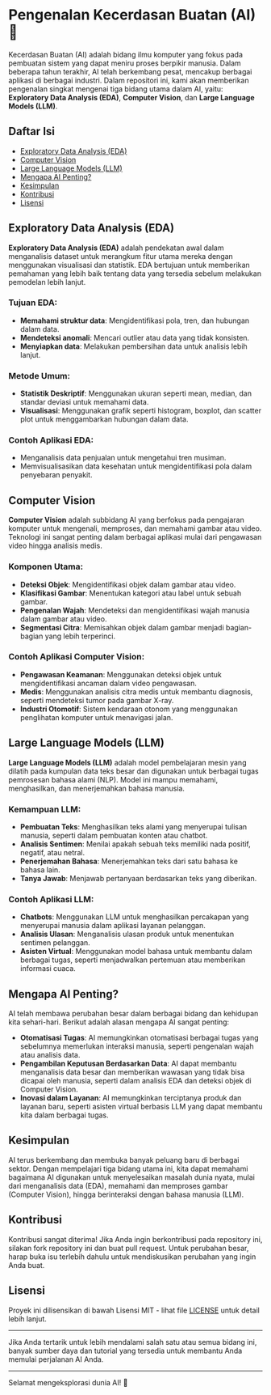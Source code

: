 # Pengenalan Kecerdasan Buatan (AI) :rocket:

Kecerdasan Buatan (AI) adalah bidang ilmu komputer yang fokus pada pembuatan sistem yang dapat meniru proses berpikir manusia. Dalam beberapa tahun terakhir, AI telah berkembang pesat, mencakup berbagai aplikasi di berbagai industri. Dalam repositori ini, kami akan memberikan pengenalan singkat mengenai tiga bidang utama dalam AI, yaitu: **Exploratory Data Analysis (EDA)**, **Computer Vision**, dan **Large Language Models (LLM)**.

## Daftar Isi
- [Exploratory Data Analysis (EDA)](#exploratory-data-analysis-eda)
- [Computer Vision](#computer-vision)
- [Large Language Models (LLM)](#large-language-models-llm)
- [Mengapa AI Penting?](#mengapa-ai-penting)
- [Kesimpulan](#kesimpulan)
- [Kontribusi](#kontribusi)
- [Lisensi](#lisensi)

## Exploratory Data Analysis (EDA)

**Exploratory Data Analysis (EDA)** adalah pendekatan awal dalam menganalisis dataset untuk merangkum fitur utama mereka dengan menggunakan visualisasi dan statistik. EDA bertujuan untuk memberikan pemahaman yang lebih baik tentang data yang tersedia sebelum melakukan pemodelan lebih lanjut.

### Tujuan EDA:
- **Memahami struktur data**: Mengidentifikasi pola, tren, dan hubungan dalam data.
- **Mendeteksi anomali**: Mencari outlier atau data yang tidak konsisten.
- **Menyiapkan data**: Melakukan pembersihan data untuk analisis lebih lanjut.

### Metode Umum:
- **Statistik Deskriptif**: Menggunakan ukuran seperti mean, median, dan standar deviasi untuk memahami data.
- **Visualisasi**: Menggunakan grafik seperti histogram, boxplot, dan scatter plot untuk menggambarkan hubungan dalam data.

### Contoh Aplikasi EDA:
- Menganalisis data penjualan untuk mengetahui tren musiman.
- Memvisualisasikan data kesehatan untuk mengidentifikasi pola dalam penyebaran penyakit.

## Computer Vision

**Computer Vision** adalah subbidang AI yang berfokus pada pengajaran komputer untuk mengenali, memproses, dan memahami gambar atau video. Teknologi ini sangat penting dalam berbagai aplikasi mulai dari pengawasan video hingga analisis medis.

### Komponen Utama:
- **Deteksi Objek**: Mengidentifikasi objek dalam gambar atau video.
- **Klasifikasi Gambar**: Menentukan kategori atau label untuk sebuah gambar.
- **Pengenalan Wajah**: Mendeteksi dan mengidentifikasi wajah manusia dalam gambar atau video.
- **Segmentasi Citra**: Memisahkan objek dalam gambar menjadi bagian-bagian yang lebih terperinci.

### Contoh Aplikasi Computer Vision:
- **Pengawasan Keamanan**: Menggunakan deteksi objek untuk mengidentifikasi ancaman dalam video pengawasan.
- **Medis**: Menggunakan analisis citra medis untuk membantu diagnosis, seperti mendeteksi tumor pada gambar X-ray.
- **Industri Otomotif**: Sistem kendaraan otonom yang menggunakan penglihatan komputer untuk menavigasi jalan.

## Large Language Models (LLM)

**Large Language Models (LLM)** adalah model pembelajaran mesin yang dilatih pada kumpulan data teks besar dan digunakan untuk berbagai tugas pemrosesan bahasa alami (NLP). Model ini mampu memahami, menghasilkan, dan menerjemahkan bahasa manusia.

### Kemampuan LLM:
- **Pembuatan Teks**: Menghasilkan teks alami yang menyerupai tulisan manusia, seperti dalam pembuatan konten atau chatbot.
- **Analisis Sentimen**: Menilai apakah sebuah teks memiliki nada positif, negatif, atau netral.
- **Penerjemahan Bahasa**: Menerjemahkan teks dari satu bahasa ke bahasa lain.
- **Tanya Jawab**: Menjawab pertanyaan berdasarkan teks yang diberikan.

### Contoh Aplikasi LLM:
- **Chatbots**: Menggunakan LLM untuk menghasilkan percakapan yang menyerupai manusia dalam aplikasi layanan pelanggan.
- **Analisis Ulasan**: Menganalisis ulasan produk untuk menentukan sentimen pelanggan.
- **Asisten Virtual**: Menggunakan model bahasa untuk membantu dalam berbagai tugas, seperti menjadwalkan pertemuan atau memberikan informasi cuaca.

## Mengapa AI Penting?

AI telah membawa perubahan besar dalam berbagai bidang dan kehidupan kita sehari-hari. Berikut adalah alasan mengapa AI sangat penting:

- **Otomatisasi Tugas**: AI memungkinkan otomatisasi berbagai tugas yang sebelumnya memerlukan interaksi manusia, seperti pengenalan wajah atau analisis data.
- **Pengambilan Keputusan Berdasarkan Data**: AI dapat membantu menganalisis data besar dan memberikan wawasan yang tidak bisa dicapai oleh manusia, seperti dalam analisis EDA dan deteksi objek di Computer Vision.
- **Inovasi dalam Layanan**: AI memungkinkan terciptanya produk dan layanan baru, seperti asisten virtual berbasis LLM yang dapat membantu kita dalam berbagai tugas.

## Kesimpulan

AI terus berkembang dan membuka banyak peluang baru di berbagai sektor. Dengan mempelajari tiga bidang utama ini, kita dapat memahami bagaimana AI digunakan untuk menyelesaikan masalah dunia nyata, mulai dari menganalisis data (EDA), memahami dan memproses gambar (Computer Vision), hingga berinteraksi dengan bahasa manusia (LLM).

## Kontribusi
Kontribusi sangat diterima! Jika Anda ingin berkontribusi pada repository ini, silakan fork repository ini dan buat pull request. Untuk perubahan besar, harap buka isu terlebih dahulu untuk mendiskusikan perubahan yang ingin Anda buat.

## Lisensi
Proyek ini dilisensikan di bawah Lisensi MIT - lihat file [LICENSE](LICENSE) untuk detail lebih lanjut.

---

Jika Anda tertarik untuk lebih mendalami salah satu atau semua bidang ini, banyak sumber daya dan tutorial yang tersedia untuk membantu Anda memulai perjalanan AI Anda.

---

Selamat mengeksplorasi dunia AI! :rocket:

